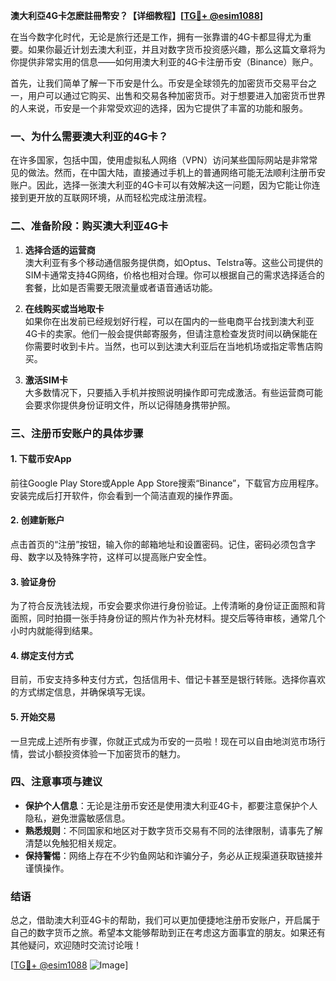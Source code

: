 **澳大利亞4G卡怎麽註冊幣安？【详细教程】[[TG💪+ @esim1088](https://t.me/s/esim1088)]**

在当今数字化时代，无论是旅行还是工作，拥有一张靠谱的4G卡都显得尤为重要。如果你最近计划去澳大利亚，并且对数字货币投资感兴趣，那么这篇文章将为你提供非常实用的信息——如何用澳大利亚的4G卡注册币安（Binance）账户。

首先，让我们简单了解一下币安是什么。币安是全球领先的加密货币交易平台之一，用户可以通过它购买、出售和交易各种加密货币。对于想要进入加密货币世界的人来说，币安是一个非常受欢迎的选择，因为它提供了丰富的功能和服务。

### 一、为什么需要澳大利亚的4G卡？

在许多国家，包括中国，使用虚拟私人网络（VPN）访问某些国际网站是非常常见的做法。然而，在中国大陆，直接通过手机上的普通网络可能无法顺利注册币安账户。因此，选择一张澳大利亚的4G卡可以有效解决这一问题，因为它能让你连接到更开放的互联网环境，从而轻松完成注册流程。

### 二、准备阶段：购买澳大利亚4G卡

1. **选择合适的运营商**  
   澳大利亚有多个移动通信服务提供商，如Optus、Telstra等。这些公司提供的SIM卡通常支持4G网络，价格也相对合理。你可以根据自己的需求选择适合的套餐，比如是否需要无限流量或者语音通话功能。

2. **在线购买或当地取卡**  
   如果你在出发前已经规划好行程，可以在国内的一些电商平台找到澳大利亚4G卡的卖家。他们一般会提供邮寄服务，但请注意检查发货时间以确保能在你需要时收到卡片。当然，也可以到达澳大利亚后在当地机场或指定零售店购买。

3. **激活SIM卡**  
   大多数情况下，只要插入手机并按照说明操作即可完成激活。有些运营商可能会要求你提供身份证明文件，所以记得随身携带护照。

### 三、注册币安账户的具体步骤

#### 1. 下载币安App
前往Google Play Store或Apple App Store搜索“Binance”，下载官方应用程序。安装完成后打开软件，你会看到一个简洁直观的操作界面。

#### 2. 创建新账户
点击首页的“注册”按钮，输入你的邮箱地址和设置密码。记住，密码必须包含字母、数字以及特殊字符，这样可以提高账户安全性。

#### 3. 验证身份
为了符合反洗钱法规，币安会要求你进行身份验证。上传清晰的身份证正面照和背面照，同时拍摄一张手持身份证的照片作为补充材料。提交后等待审核，通常几个小时内就能得到结果。

#### 4. 绑定支付方式
目前，币安支持多种支付方式，包括信用卡、借记卡甚至是银行转账。选择你喜欢的方式绑定信息，并确保填写无误。

#### 5. 开始交易
一旦完成上述所有步骤，你就正式成为币安的一员啦！现在可以自由地浏览市场行情，尝试小额投资体验一下加密货币的魅力。

### 四、注意事项与建议

- **保护个人信息**：无论是注册币安还是使用澳大利亚4G卡，都要注意保护个人隐私，避免泄露敏感信息。
- **熟悉规则**：不同国家和地区对于数字货币交易有不同的法律限制，请事先了解清楚以免触犯相关规定。
- **保持警惕**：网络上存在不少钓鱼网站和诈骗分子，务必从正规渠道获取链接并谨慎操作。

### 结语

总之，借助澳大利亚4G卡的帮助，我们可以更加便捷地注册币安账户，开启属于自己的数字货币之旅。希望本文能够帮助到正在考虑这方面事宜的朋友。如果还有其他疑问，欢迎随时交流讨论哦！

[[TG💪+ @esim1088](https://t.me/s/esim1088) ![Image](https://i.postimg.cc/4NQfJmqS/Snipaste-2025-05-13-00-14-12.png)]